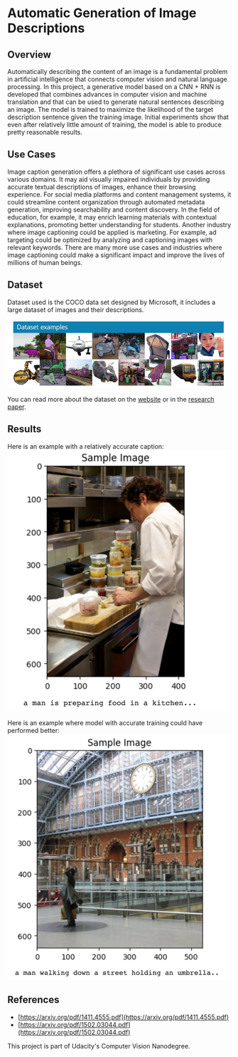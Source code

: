 # Automatic Generation of Image Descriptions

## Overview
Automatically describing the content of an image is a fundamental problem in artificial intelligence that connects computer vision and natural language processing. In this project, a generative model based on a CNN + RNN is developed that combines advances in computer vision and machine translation and that can be used to generate natural sentences describing an image. The model is trained to maximize the likelihood of the target description sentence given the training image. Initial experiments show that even after relatively little amount of training, the model is able to produce pretty reasonable results. 


## Use Cases


Image caption generation offers a plethora of significant use cases across various domains. It may aid visually impaired individuals by providing accurate textual descriptions of images, enhance their browsing experience. For social media platforms and content management systems, it could streamline content organization through automated metadata generation, improving searchability and content discovery. In the field of education, for example, it may enrich learning materials with contextual explanations, promoting better understanding for students. Another industry where image captioning could be applied is marketing. For example, ad targeting could be optimized by analyzing and captioning images with relevant keywords. There are many more use cases and industries where image captioning could make a significant impact and improve the lives of millions of human beings.

## Dataset

Dataset used is the COCO data set designed by Microsoft, it includes a large dataset of images and their descriptions.

![Coco](https://raw.githubusercontent.com/lsirse/Data-Science-Portfolio/deca408a2f9a5a01e46c021e1811fbcf4b35a4a3/image_caption/images/coco-examples.jpg)

You can read more about the dataset on the [website](http://cocodataset.org/#home) or in the [research paper](https://arxiv.org/pdf/1405.0312.pdf).

## Results

Here is an example with a relatively accurate caption:
![Example Image](https://github.com/lsirse/Data-Science-Portfolio/raw/master/image_caption/images/great_example.png)

Here is an example where model with accurate training could have performed better:
![Example Image](https://github.com/lsirse/Data-Science-Portfolio/raw/master/image_caption/images/bad_example.png)


## References

- [https://arxiv.org/pdf/1411.4555.pdf](https://arxiv.org/pdf/1411.4555.pdf)
- [https://arxiv.org/pdf/1502.03044.pdf](https://arxiv.org/pdf/1502.03044.pdf)

This project is part of Udacity's Computer Vision Nanodegree.
